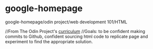 # google-homepage
google-homepage/odin project/web development 101/HTML

//From The Odin Project's [curriculum](http://www.theodinproject.com/courses/web-development-101/lessons/html-css)
//Goals: to be confident making commits to Github, confident sourcing html code to replicate page and experiment to find the appropriate solution.
